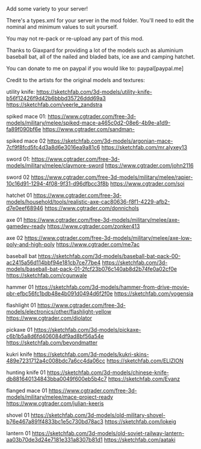 Add some variety to your server!

There's a types.xml for your server in the mod folder. You'll need to edit the nominal and minimum values to suit yourself.

You may not re-pack or re-upload any part of this mod.

Thanks to Giaxpard for providing a lot of the models such as aluminium baseball bat, all of the nailed and bladed bats, ice axe and camping hatchet.

You can donate to me on paypal if you would like to: paypal[paypal.me]

Credit to the artists for the original models and textures:

utility knife:
https://sketchfab.com/3d-models/utility-knife-b56f12426f9d42b6bbbd35726ddd69a3
https://sketchfab.com/veerle_zandstra

spiked mace 01:
https://www.cgtrader.com/free-3d-models/military/melee/spiked-mace-a465c0d2-08e6-4b9e-a1d9-fa89f090bf6e
https://www.cgtrader.com/sandman-

spiked mace 02
https://sketchfab.com/3d-models/argonian-mace-7cf9f8fcd5fc4d3a8d6e3016ea9a81c6
https://sketchfab.com/mr.alyxey13

sword 01:
https://www.cgtrader.com/free-3d-models/military/melee/claymore-sword
https://www.cgtrader.com/john2116

sword 02
https://www.cgtrader.com/free-3d-models/military/melee/rapier-10c16d91-1294-4f08-9f31-d96dfbcc3f8b
https://www.cgtrader.com/soi

hatchet 01
https://www.cgtrader.com/free-3d-models/household/tools/realistic-axe-cac80636-f8f1-4229-afb2-d7e0eef68946
https://www.cgtrader.com/donnichols

axe 01
https://www.cgtrader.com/free-3d-models/military/melee/axe-gamedev-ready
https://www.cgtrader.com/zonker413

axe 02
https://www.cgtrader.com/free-3d-models/military/melee/axe-low-poly-and-high-poly
https://www.cgtrader.com/me7ac

baseball bat
https://sketchfab.com/3d-models/baseball-bat-pack-00-ac2415a56d114bbf94e181cb7ce77be4
https://sketchfab.com/3d-models/baseball-bat-pack-01-2fcf23b076c140ab8d2b74fe0a02cf0e
https://sketchfab.com/cgunwale

hammer 01
https://sketchfab.com/3d-models/hammer-from-drive-movie-pbr-efbc56fc1bdb48e4b091d0494d6f2f0e
https://sketchfab.com/yogensia

flashlight 01
https://www.cgtrader.com/free-3d-models/electronics/other/flashlight-yellow
https://www.cgtrader.com/diolator

pickaxe 01
https://sketchfab.com/3d-models/pickaxe-c6b1b5a8d6fd406084df9ad8bf56a54e
https://sketchfab.com/beyondmatter

kukri knife
https://sketchfab.com/3d-models/kukri-skins-489e7231712a4c008bdc7a6cc4da06cc
https://sketchfab.com/ELIZION

hunting knife 01
https://sketchfab.com/3d-models/chinese-knife-db881640134843bba0049f600eb5b4c7
https://sketchfab.com/Evanz

flanged mace 01
https://www.cgtrader.com/free-3d-models/military/melee/mace-project-ready
https://www.cgtrader.com/julian-keeris

shovel 01
https://sketchfab.com/3d-models/old-military-shovel-b76e467a891f4833bc1e5c730bd78ac3
https://sketchfab.com/lokeig

lantern 01
https://sketchfab.com/3d-models/old-soviet-railway-lantern-aa03b70de3d24e7181e331a8307b81d1
https://sketchfab.com/aataki